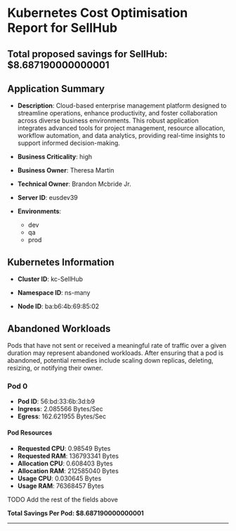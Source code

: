 # Kubernetes Cost Optimisation Report for SellHub

## Total proposed savings for SellHub: $8.687190000000001

## Application Summary

- **Description**: Cloud-based enterprise management platform designed to streamline operations, enhance productivity, and foster collaboration across diverse business environments. This robust application integrates advanced tools for project management, resource allocation, workflow automation, and data analytics, providing real-time insights to support informed decision-making.

- **Business Criticality**: high

- **Business Owner**: Theresa Martin

- **Technical Owner**: Brandon Mcbride Jr.

- **Server ID**: eusdev39

- **Environments**: 
	 - dev
	- qa
	- prod

## Kubernetes Information
- **Cluster ID**: kc-SellHub

- **Namespace ID**: ns-many

- **Node ID**: ba:b6:4b:69:85:02

## Abandoned Workloads
Pods that have not sent or received a meaningful rate of traffic over a given duration may represent abandoned workloads. After ensuring that a pod is abandoned, potential remedies include scaling down replicas, deleting, resizing, or notifying their owner.

### Pod 0
- **Pod ID**: 56:bd:33:6b:3d:b9
- **Ingress**: 2.085566 Bytes/Sec
- **Egress**: 162.621955 Bytes/Sec
#### Pod Resources
- **Requested CPU**: 0.98549 Bytes
- **Requested RAM**: 136793341 Bytes
- **Allocation CPU**: 0.608403 Bytes
- **Allocation RAM**: 212585040 Bytes
- **Usage CPU**: 0.030645 Bytes
- **Usage RAM**: 76368457 Bytes




 TODO Add the rest of the fields above


**Total Savings Per Pod: $8.687190000000001**


---
